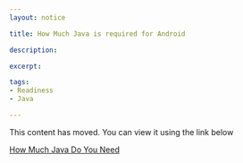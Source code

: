```yaml
---
layout: notice

title: How Much Java is required for Android

description: 

excerpt: 

tags:
- Readiness
- Java

---
```


  <div id="feature-button">

This content has moved. You can view it using the link below
<p/>
    <a href="/android-how-much-java-do-you-need" class='button'>How Much Java Do You Need<a>
  </div>  

